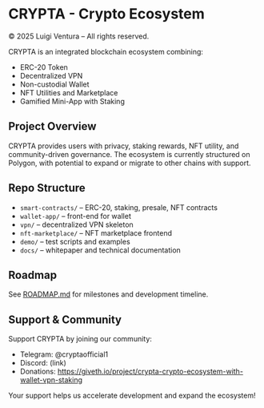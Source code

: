 # CRYPTA - Crypto Ecosystem

© 2025 Luigi Ventura – All rights reserved.

CRYPTA is an integrated blockchain ecosystem combining:
- ERC-20 Token
- Decentralized VPN
- Non-custodial Wallet
- NFT Utilities and Marketplace
- Gamified Mini-App with Staking

## Project Overview
CRYPTA provides users with privacy, staking rewards, NFT utility, and community-driven governance. The ecosystem is currently structured on Polygon, with potential to expand or migrate to other chains with support.

## Repo Structure
- `smart-contracts/` – ERC-20, staking, presale, NFT contracts
- `wallet-app/` – front-end for wallet
- `vpn/` – decentralized VPN skeleton
- `nft-marketplace/` – NFT marketplace frontend
- `demo/` – test scripts and examples
- `docs/` – whitepaper and technical documentation

## Roadmap
See [ROADMAP.md](ROADMAP.md) for milestones and development timeline.

## Support & Community
Support CRYPTA by joining our community:
- Telegram: @cryptaofficial1
- Discord: (link)
- Donations: https://giveth.io/project/crypta-crypto-ecosystem-with-wallet-vpn-staking

Your support helps us accelerate development and expand the ecosystem!
